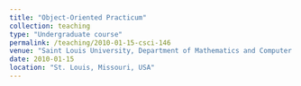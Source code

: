 ```yaml
---
title: "Object-Oriented Practicum"
collection: teaching
type: "Undergraduate course"
permalink: /teaching/2010-01-15-csci-146
venue: "Saint Louis University, Department of Mathematics and Computer Science"
date: 2010-01-15
location: "St. Louis, Missouri, USA"
---
```


